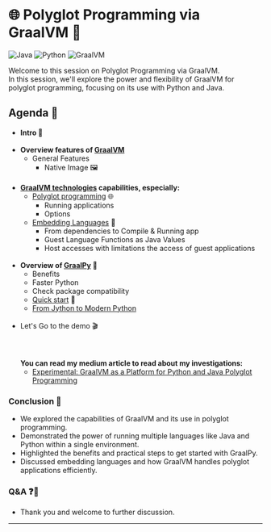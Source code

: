 # 🌐 Polyglot Programming via GraalVM 🚀

![Java](https://img.shields.io/badge/Java-ED8B00?style=for-the-badge&logo=java&logoColor=white)
![Python](https://img.shields.io/badge/Python-3670A0?style=for-the-badge&logo=python&logoColor=ffdd54)
![GraalVM](https://img.shields.io/badge/GraalVM-1C1E24?style=for-the-badge&logo=oracle&logoColor=F80000)

Welcome to this session on Polyglot Programming via GraalVM. <br>
In this session, we'll explore the power and flexibility of GraalVM for polyglot programming, focusing on its use with Python and Java. <br>

## Agenda 📅

* **Intro 👋**<br/><br/>
* **Overview features of [GraalVM](https://www.graalvm.org)**
  * General Features
    * Native Image 🖼️<br/><br/>
* **[GraalVM technologies](https://www.graalvm.org/latest/reference-manual/) capabilities, especially:**
  * [Polyglot programming](https://www.graalvm.org/latest/reference-manual/polyglot-programming/) 🌐
    * Running applications
    * Options
  * [Embedding Languages](https://www.graalvm.org/latest/reference-manual/embed-languages/) 🧩
    * From dependencies to Compile & Running app
    * Guest Language Functions as Java Values
    * Host accesses with limitations the access of guest applications<br/><br/>
* **Overview of [GraalPy](https://www.graalvm.org/python/) 🐍**
  * Benefits
  * Faster Python
  * Check package compatibility
  * [Quick start](https://www.graalvm.org/latest/reference-manual/python/) 🚀
  * [From Jython to Modern Python](https://medium.com/graalvm/moving-from-jython-to-graalvm-cf52c4af6106)
    <br/><br/>
* Let's Go to the demo 🎬
  <br/><br/><br/><br/>
  <b>You can read my medium article to read about my investigations:</b>
  - [Experimental: GraalVM as a Platform for Python and Java Polyglot Programming](https://medium.com/@ididyk/experimental-graalvm-as-a-platform-for-python-and-java-polyglot-programming-365f8848dddd)

### Conclusion 🎯
- We explored the capabilities of GraalVM and its use in polyglot programming.
- Demonstrated the power of running multiple languages like Java and Python within a single environment.
- Highlighted the benefits and practical steps to get started with GraalPy.
- Discussed embedding languages and how GraalVM handles polyglot applications efficiently.


### Q&A ❓💬
- Thank you and welcome to further discussion.

---

